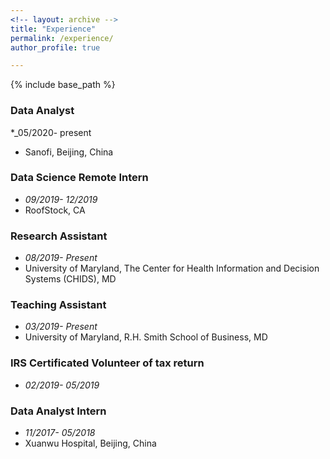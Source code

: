 ```yaml
---
<!-- layout: archive -->
title: "Experience"
permalink: /experience/
author_profile: true

---
```


{% include base_path %}

### Data Analyst <br />
*_05/2020- present 
* Sanofi, Beijing, China
### Data Science Remote Intern  <br />
* _09/2019- 12/2019_ <br />
* RoofStock, CA

### Research Assistant <br />
* _08/2019- Present_ <br />
* University of Maryland, The Center for Health Information and Decision Systems (CHIDS), MD        

### Teaching Assistant <br />
* _03/2019- Present_ <br />
* University of Maryland, R.H. Smith School of Business, MD

### IRS Certificated Volunteer of tax return <br />
* _02/2019- 05/2019_

### Data Analyst Intern <br />
* _11/2017- 05/2018_ <br/>
* Xuanwu Hospital, Beijing, China  
